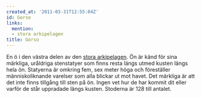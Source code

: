 ```yaml
---
created_at: '2011-03-31T12:55:04Z'
id: Gorso
links:
  mention:
  - stora arkipelagen
title: Gorso
---
```


En ö i den västra delen av den [stora arkipelagen]. Ön är känd för sina märkliga, uråldriga
stenstatyer som finns resta längs utmed kusten längs hela ön. Statyerna är omkring fem, sex meter
höga och föreställer människoliknande varelser som alla blickar ut mot havet. Det märkliga är att
det inte finns tillgång till sten på ön. Ingen vet hur de har kommit dit eller varför de står
uppradade längs kusten. Stoderna är 128 till antalet.

  [stora arkipelagen]: stora_arkipelagen
